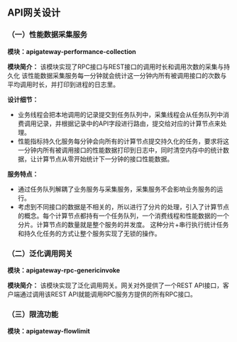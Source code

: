 ## API网关设计

### （一）性能数据采集服务
**模块：apigateway-performance-collection** 

**模块简介：**
该模块实现了RPC接口与REST接口的调用时长和调用次数的采集与持久化
该性能数据采集服务每一分钟就会统计这一分钟内所有被调用接口的次数与平均调用时长，并打印到进程的日志里。

**设计细节：**
- 业务线程会把本地调用的记录提交到任务队列中，采集线程会从任务队列中消费调用记录，并根据记录中的API字段进行路由，提交给对应的计算节点来处理。
- 性能指标持久化服务每分钟会向所有的计算节点提交持久化的任务，要求将这一分钟内所有被调用接口的性能数据打印到日志中，同时清空内存中的统计数据，让计算节点从零开始统计下一分钟的接口性能数据。

**服务特点：**
- 通过任务队列解耦了业务服务与采集服务，采集服务不会影响业务服务的运行。
- 考虑到不同接口的数据是不相关的，所以进行了分片的处理，引入了计算节点的概念。每个计算节点都持有一个任务队列，一个消费线程和性能数据的一个分片。计算节点的数量就是整个服务的并发度。
这种分片+串行执行统计任务和持久化任务的方式让整个服务实现了无锁的操作。



### （二）泛化调用网关
**模块：apigateway-rpc-genericinvoke**

**模块简介：**
该模块实现了泛化调用网关。网关对外提供了一个REST API接口，客户端通过调用该REST API就能调用RPC服务方提供的所有RPC接口。

### （三）限流功能
**模块：apigateway-flowlimit**



